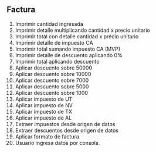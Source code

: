 ## Factura

1. Imprimir cantidad ingresada
2. Imprimir detalle multiplicando cantidad x precio unitario
3. Imprimir total con detalle cantidad x precio unitario
4. Imprimir detalle de impuesto CA
5. Imprimir total sumando impuesto CA (MVP)
6. Imprimir detalle de descuento aplicando 0%
7. Imprimir total aplicando descuento
8. Aplicar descuento sobre 50000
9. Aplicar descuento sobre 10000
10. Aplicar descuento sobre 7000
11. Aplicar descuento sobre 5000
12. Aplicar descuento sobre 1000
13. Aplicar impuesto de UT
14. Aplicar impuesto de NV
15. Aplicar impuesto de TX
16. Aplicar impuesto de AL
17. Extraer impuestos desde origen de datos
18. Extraer descuentos desde origen de datos
19. Aplicar formato de factura
20. Usuario ingresa datos por consola.
